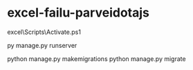 # excel-failu-parveidotajs


excel\Scripts\Activate.ps1


py manage.py runserver


python manage.py makemigrations
python manage.py migrate
